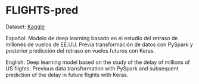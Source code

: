# FLIGHTS-pred

Dataset: [Kaggle](https://www.kaggle.com/datasets/robikscube/flight-delay-dataset-20182022)

Español: Modelo de deep learning basado en el estudio del retraso de millones de vuelos de EE.UU. Previa transformación de datos con PySpark y posterior predicción del retraso en vuelos futuros con Keras.

English: Deep learning model based on the study of the delay of millions of US flights. Previous data transformation with PySpark and subsequent prediction of the delay in future flights with Keras.
